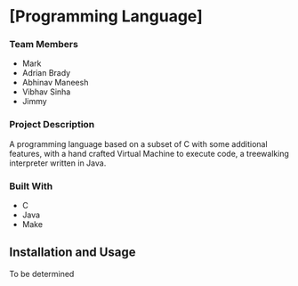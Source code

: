 # \[Programming Language\]

### Team Members
- Mark
- Adrian Brady
- Abhinav Maneesh
- Vibhav Sinha
- Jimmy

### Project Description
A programming language based on a subset of C with some additional features,
with a hand crafted Virtual Machine to execute code,
a treewalking interpreter written in Java.

### Built With

* C
* Java
* Make

## Installation and Usage

To be determined
